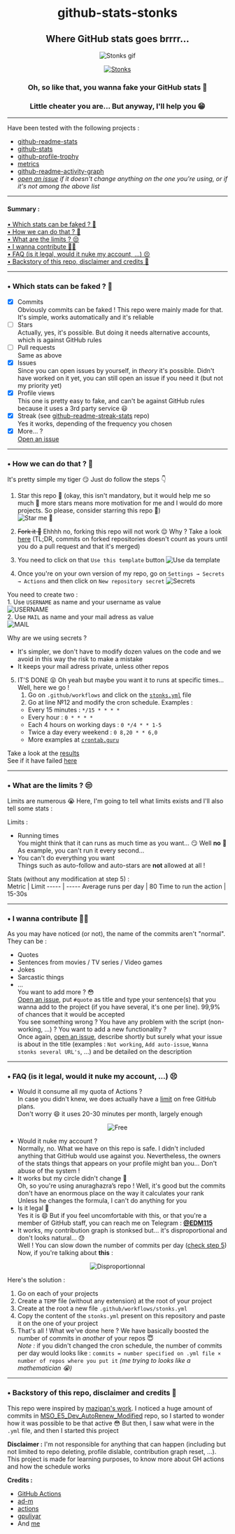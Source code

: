 <div align="center">
<h1>github-stats-stonks</h1>  
<h2>Where GitHub stats goes brrrr…</h2>  
  
![Stonks gif](https://i.giphy.com/media/YnkMcHgNIMW4Yfmjxr/giphy.webp)  
  
[![Stonks](https://github.com/EDM115/github-stats-stonks/workflows/GitHub+stats+stonks%2C+works+automatically+through+GitHub+Actions/badge.svg)](https://github.com/EDM115/github-stats-stonks/actions?query=workflow%3A%22GitHub+stats+stonks%2C+works+automatically+through+GitHub+Actions%22)
  
### Oh, so like that, you wanna fake your GitHub stats 🧐  
### Little cheater you are… But anyway, I'll help you 😁  
</div>

---

Have been tested with the following projects :  
+ [github-readme-stats](https://github.com/anuraghazra/github-readme-stats)  
+ [github-stats](https://github.com/jstrieb/github-stats)  
+ [github-profile-trophy](https://github.com/ryo-ma/github-profile-trophy)  
+ [metrics](https://github.com/lowlighter/metrics)  
+ [github-readme-activity-graph](https://github.com/Ashutosh00710/github-readme-activity-graph)
+ *[open an issue](https://github.com/EDM115/github-stats-stonks/issues/new) if it doesn't change anything on the one you're using, or if it's not among the above list*  

---

#### Summary :
[• Which stats can be faked ? 🤔](#what)  
[• How we can do that ? 🤩](#how)  
[• What are the limits ? 😒](#limits)  
[• I wanna contribute 🙋‍♂️](#contributing)  
[• FAQ (is it legal, would it nuke my account, …) 😣](#faq)  
[• Backstory of this repo, disclaimer and credits 🤝](#end)  

---

<a name="what"></a><h3>• Which stats can be faked ? 🤔</h3>  
- [x] Commits  
Obviously commits can be faked ! This repo were mainly made for that. It's simple, works automatically and it's reliable  
- [ ] Stars  
Actually, yes, it's possible. But doing it needs alternative accounts, which is against GitHub rules  
- [ ] Pull requests  
Same as above  
- [x] Issues  
Since you can open issues by yourself, in *theory* it's possible. Didn't have worked on it yet, you can still open an issue if you need it (but not my priority yet)  
- [x] Profile views  
This one is pretty easy to fake, and can't be against GitHub rules because it uses a 3rd party service 😃  
- [x] Streak (see [github-readme-streak-stats](https://github.com/DenverCoder1/github-readme-streak-stats) repo)  
Yes it works, depending of the frequency you chosen  
- [x] More… ?  
[Open an issue](https://github.com/EDM115/github-stats-stonks/issues/new)  

---

<a name="how"></a><h3>• How we can do that ? 🤩</h3>  

It's pretty simple my tiger 😏 Just do follow the steps 👇  

1. Star this repo 🌟 (okay, this isn't mandatory, but it would help me so much 🥺 more stars means more motivation for me and I would do more projects. So please, consider starring this repo 🙏)  
![Star me 🥺](https://telegra.ph/file/493f320a2956385f92551.png)  

2. ~~Fork it 🍴~~ Ehhhh no, forking this repo will not work 😌 Why ? Take a look [here](https://docs.github.com/en/account-and-profile/setting-up-and-managing-your-github-profile/managing-contribution-graphs-on-your-profile/why-are-my-contributions-not-showing-up-on-my-profile#commit-was-made-in-a-fork) (TL;DR, commits on forked repositories doesn't count as yours until you do a pull request and that it's merged)
3. You need to click on that `Use this template` button
![Use da template](https://telegra.ph/file/35068421231679de2e861.jpg)  

4. Once you're on your own version of my repo, go on `Settings → Secrets → Actions` and then click on `New repository secret`
![Secrets](https://telegra.ph/file/4ba22a506f7b902fe9b8b.jpg)  

You need to create two :  
	1. Use `USERNAME` as name and your username as value  
![USERNAME](https://telegra.ph/file/eca740ffca1ea480786ab.png)  
	2. Use `MAIL` as name and your mail adress as value  
<img src="https://telegra.ph/file/95670123dfa7c20682fc0.png" alt="MAIL"/>  
  
<p>Why are we using secrets ?</p>

+ It's simpler, we don't have to modify dozen values on the code and we avoid in this way the risk to make a mistake
+ It keeps your mail adress private, unless other repos
5. IT'S DONE 😝 Oh yeah but maybe you want it to runs at specific times… Well, here we go !
	1. Go on `.github/workflows` and click on the [`stonks.yml`](/.github/workflows/stonks.yml) file
	2. Go at line №12 and modify the cron schedule. Examples :  
	+ Every 15 minutes : `*/15 * * * *`
	+ Every hour : `0 * * * *`
	+ Each 4 hours on working days : `0 */4 * * 1-5`
	+ Twice a day every weekend : `0 8,20 * * 6,0`
	+ More examples at [`crontab.guru`](https://crontab.guru)
  

Take a look at the [results](.../commits/master)  
See if it have failed [here](/actions)  

---

<a name="limits"></a><h3>• What are the limits ? 😒</h3>  

Limits are numerous 😭 Here, I'm going to tell what limits exists and I'll also tell some stats :

Limits : 
+ Running times  
You might think that it can runs as much time as you want… 😏 Well **no** :smiling_face_with_tear:  
As example, you can't run it every second…
+ You can't do everything you want  
Things such as auto-follow and auto-stars are **not** allowed at all !  
  
Stats (without any modification at step 5) :  
Metric | Limit
----- | -----
Average runs per day | 80
Time to run the action | 15-30s

---

<a name="contributing"></a><h3>• I wanna contribute 🙋‍♂️</h3>  

As you may have noticed (or not), the name of the commits aren't "normal". They can be :  
+ Quotes  
+ Sentences from movies / TV series / Video games  
+ Jokes  
+ Sarcastic things  
+ …  
You want to add more ? 😳  
[Open an issue](https://github.com/EDM115/github-stats-stonks/issues/new/choose), put `#quote` as title and type your sentence(s) that you wanna add to the project (if you have several, it's one per line). 99,9% of chances that it would be accepted  
You see something wrong ? You have any problem with the script (non-working, …) ? You want to add a new functionality ?  
Once again, [open an issue](https://github.com/EDM115/github-stats-stonks/issues/new), describe shortly but surely what your issue is about in the title (examples : `Not working`, `Add auto-issue`, `Wanna stonks several URL's`, …) and be detailed on the description

---

<a name="faq"></a><h3>• FAQ (is it legal, would it nuke my account, …) 😣</h3>  

+ Would it consume all my quota of Actions ?  
In case you didn't knew, we does actually have a [limit](https://github.com/settings/billing) on free GitHub plans.  
Don't worry 😄 it uses 20-30 minutes per month, largely enough  

<div align="center">

![Free](https://telegra.ph/file/5b605e8d13cb67355702e.png)

</div>

+ Would it nuke my account ?  
Normally, no. What we have on this repo is safe. I didn't included anything that GitHub would use against you. Nevertheless, the owners of the stats things that appears on your profile might ban you… Don't abuse of the system !  
+ It works but my circle didn't change 🥺  
Oh, so you're using anuraghazra’s repo ! Well, it's good but the commits don't have an enormous place on the way it calculates your rank  
Unless he changes the formula, I can't do anything for you  
+ Is it legal 🧐  
Yes it is 😄 But if you feel uncomfortable with this, or that you're a member of GitHub staff, you can reach me on Telegram : [**@EDM115**](https://t.me/EDM115)
+ It works, my contribution graph is stonksed but… it's disproportional and don't looks natural… 😓  
Well ! You can slow down the number of commits per day ([check step 5](#how))  
Now, if you're talking about **this** :  

<div align="center">

![Disproportionnal](https://telegra.ph/file/75c9854e505b70d51ba6b.png)  

</div>

Here's the solution :  
1. Go on each of your projects
2. Create a `TEMP` file (without any extension) at the root of your project
3. Create at the root a new file `.github/workflows/stonks.yml`
4. Copy the content of the `stonks.yml` present on this repository and paste it on the one of your project
5. That's all !
What we've done here ? We have basically boosted the number of commits in *another* of your repos 😇  
*Note :* if you didn't changed the cron schedule, the number of commits per day would looks like : `commits = number specified on .yml file × number of repos where you put it` *(me trying to looks like a mathematician 😭)*  

---

<a name="end"></a><h3>• Backstory of this repo, disclaimer and credits 🤝</h3>  

This repo were inspired by [mazipan's work](https://github.com/mazipan/auto-commit). I noticed a huge amount of commits in [MSO_E5_Dev_AutoRenew_Modified](https://github.com/zhtok/MSO_E5_Dev_AutoRenew_Modified) repo, so I started to wonder how it was possible to be that active 😳 But then, I saw what were in the `.yml` file, and then I started this project

**Disclaimer :** I'm not responsible for anything that can happen (including but not limited to repo deleting, profile dislable, contribution graph reset, ...). This project is made for learning purposes, to know more about GH actions and how the schedule works

**Credits :**
+ [GitHub Actions](https://github.com/features/actions)
+ [ad-m](https://github.com/ad-m/github-push-action)
+ [actions](https://github.com/actions/checkout)
+ [gpuliyar](https://github.com/gpuliyar/check-url-action)
+ And [me](https://github.com/EDM115)
